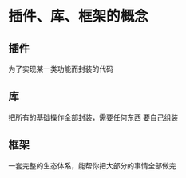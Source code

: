 # 插件、库、框架的概念

## 插件

为了实现某一类功能而封装的代码

## 库

把所有的基础操作全部封装，需要任何东西 要自己组装

## 框架

一套完整的生态体系，能帮你把大部分的事情全部做完